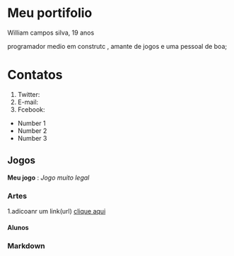# Meu portifolio

William campos silva, 19 anos 

programador medio em construtc , amante de jogos e uma pessoal de boa;


# Contatos 

1. Twitter:
2. E-mail:
3. Fcebook: 


- Number 1
- Number 2
- Number 3

## Jogos

**Meu jogo** : _Jogo muito legal_

### Artes 
1.adicoanr um link(url)
[clique aqui](https://www.piskelapp.com/user/5127149687144448/public)
#### Alunos


### Markdown
